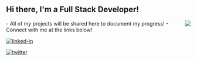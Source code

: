 ## Hi there,  I'm a Full Stack Developer!
<img style="float: right;" src="https://media.giphy.com/media/7Z49eulwv4aGY35RaD/giphy.gif">
-   All of my projects will be shared here to document my progress!
-   Connect with me at the links below!

[<img align="center" alt="linked-in" src="https://img.shields.io/badge/linkedin-%230077B5.svg?&style=for-the-badge&logo=linkedin&logoColor=white" />](https://www.linkedin.com/in/miqelle)<br>

[<img align="center" alt="twitter" src="https://img.shields.io/badge/twitter-%231DA1F2.svg?&style=for-the-badge&logo=twitter&logoColor=white" />](https://twitter.com/Coderm6)

